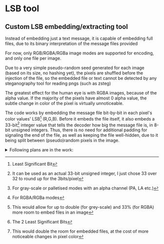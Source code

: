 # LSB tool

## Custom LSB embedding/extracting tool

Instead of embedding just a text message, it is capable of embedding full files, due to its binary interpretation of the message files provided

For now, only RGB/RGBA/RGBa image modes are supported for encoding, and only one file per image.

Due to a very simple pseudo-random seed generated for each image (based on its size, no hashing yet), the pixels are shuffled before the injection of the file, so the embedded file or text cannot be detected by any steganography tool for reading pngs (such as zsteg)

The greatest effect for the human eye is with RGBA images, because of the alpha value. If the majority of the pixels have almost 0 alpha value, the subtle change in color of the pixel is virtually unnoticeable.

The code works by embedding the message file bit-by-bit in each pixel's color values' LSB[^0] (R,G,B). Before it embeds the file itself, it also embeds a 33-bit[^2] integer value that tells the decoder how big the message file is, in 8-bit unsigned integers. Thus, there is no need for additional padding for signaling the end of the file, as well as keeping the file well-hidden, due to it being split between (pseudo)random pixels in the image.

<details>
<summary>Following plans are in the work:</summary>

  1. Embedding in **gray-scale** images
  2. Embedding **multiple files** in the same image
  3. **2bit/pixel**[^5] embedding and **4bit/pixel**[^6] embedding[^3]
  4. **L2SB**[^1] embedding[^4]
  
</details>

[^0]: Least Significant Bit
[^1]: The 2 Least Significant Bits
[^2]: It can be used as an actual 33-bit unsigned integer, I just chose 33 over 32 to round up for the 3bits/pixel
[^3]: This would allow for up to double (for grey-scale) and 33% (for RGBA) more room to embed files in an image
[^4]: This would double the room for embedded files, at the cost of more noticeable changes in pixel color
[^5]: For gray-scale or palletised modes with an alpha channel (PA, LA etc.)
[^6]: For RGBA/RGBa modes